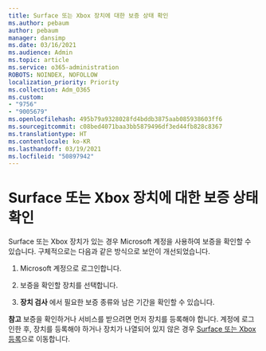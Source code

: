 ```yaml
---
title: Surface 또는 Xbox 장치에 대한 보증 상태 확인
ms.author: pebaum
author: pebaum
manager: dansimp
ms.date: 03/16/2021
ms.audience: Admin
ms.topic: article
ms.service: o365-administration
ROBOTS: NOINDEX, NOFOLLOW
localization_priority: Priority
ms.collection: Adm_O365
ms.custom:
- "9756"
- "9005679"
ms.openlocfilehash: 495b79a9328028fd4bddb3875aab085938603ff6
ms.sourcegitcommit: c08bed4071baa3bb5879496df3ed44fb828c8367
ms.translationtype: HT
ms.contentlocale: ko-KR
ms.lasthandoff: 03/19/2021
ms.locfileid: "50897942"
---
```

# <a name="check-the-warranty-status-for-a-surface-or-xbox-device"></a>Surface 또는 Xbox 장치에 대한 보증 상태 확인

Surface 또는 Xbox 장치가 있는 경우 Microsoft 계정을 사용하여 보증을 확인할 수 있습니다. 구체적으로는 다음과 같은 방식으로 보안이 개선되었습니다.

1. Microsoft 계정으로 로그인합니다. 

1. 보증을 확인할 장치를 선택합니다.

1. **장치 검사** 에서 필요한 보증 종류와 남은 기간을 확인할 수 있습니다.

**참고** 보증을 확인하거나 서비스를 받으려면 먼저 장치를 등록해야 합니다. 계정에 로그인한 후, 장치를 등록해야 하거나 장치가 나열되어 있지 않은 경우 [Surface 또는 Xbox 등록](https://support.microsoft.com/surface/register-your-surface-or-xbox-fd7d73f8-b0e6-c9fa-e83b-0b64652e2376)으로 이동합니다.
